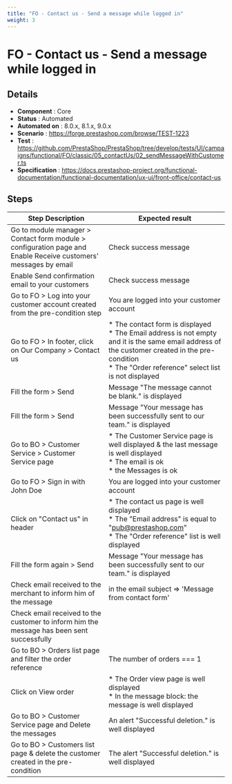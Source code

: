 ```yaml
---
title: "FO - Contact us - Send a message while logged in"
weight: 3
---
```


# FO - Contact us - Send a message while logged in
## Details
* **Component** : Core
* **Status** : Automated
* **Automated on** : 8.0.x, 8.1.x, 9.0.x
* **Scenario** : https://forge.prestashop.com/browse/TEST-1223
* **Test** : https://github.com/PrestaShop/PrestaShop/tree/develop/tests/UI/campaigns/functional/FO/classic/05_contactUs/02_sendMessageWithCustomer.ts
* **Specification** : https://docs.prestashop-project.org/functional-documentation/functional-documentation/ux-ui/front-office/contact-us

## Steps
| Step Description | Expected result |
| ----- | ----- |
| Go to module manager > Contact form module > configuration page and Enable Receive customers\' messages by email | Check success message |
| Enable Send confirmation email to your customers | Check success message |
| Go to FO > Log into your customer account created from the pre-condition step | You are logged into your customer account |
| Go to FO > In footer, click on Our Company > Contact us | * The contact form is displayed<br> * The Email address is not empty and it is the same email address of the customer created in the pre-condition<br> * The "Order reference" select list is not displayed |
| Fill the form > Send | Message "The message cannot be blank." is displayed |
| Fill the form > Send | Message "Your message has been successfully sent to our team." is displayed |
| Go to BO > Customer Service > Customer Service page | * The Customer Service page is well displayed & the last message is well displayed<br> * The email is ok<br> * the Messages is ok |
| Go to FO > Sign in with John Doe | You are logged into your customer account |
| Click on "Contact us" in header | * The contact us page is well displayed<br> * The "Email address" is equal to "pub@prestashop.com"<br> * The "Order reference" list is well displayed |
| Fill the form again > Send | Message "Your message has been successfully sent to our team." is displayed |
| Check email received to the merchant to inform him of the message | in the email subject => 'Message from contact form' |
| Check email received to the customer to inform him the message has been sent successfully |  |
| Go to BO > Orders list page and filter the order reference | The number of orders === 1 |
| Click on View order | * The Order view page is well displayed<br> * In the message block: the message is well displayed |
| Go to BO > Customer Service page and Delete the messages | An alert "Successful deletion." is well displayed |
| Go to BO > Customers list page & delete the customer created in the pre-condition | The alert "Successful deletion." is well displayed |
